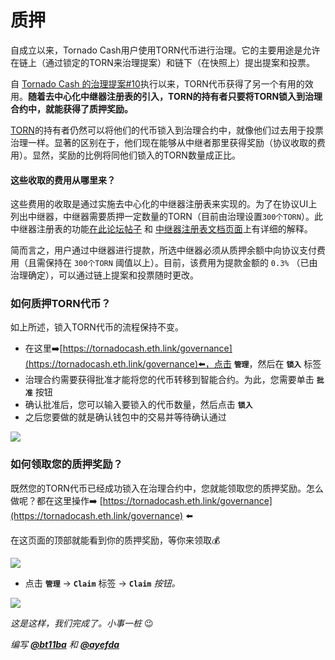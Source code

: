 # 质押

自成立以来，Tornado Cash用户使用TORN代币进行治理。它的主要用途是允许在链上（通过锁定的TORN来治理提案）和链下（在快照上）提出提案和投票。

自 [Tornado Cash 的治理提案#10](https://tornadocash.eth.link/governance/10)执行以来，TORN代币获得了另一个有用的效用。**随着去中心化中继器注册表的引入，TORN的持有者只要将TORN锁入到治理合约中，就能获得了质押奖励。**

[TORN](torn.md)的持有者仍然可以将他们的代币锁入到治理合约中，就像他们过去用于投票治理一样。显著的区别在于，他们现在能够从中继者那里获得奖励（协议收取的费用）。显然，奖励的比例将同他们锁入的TORN数量成正比。

#### 这些收取的费用从哪里来？

这些费用的收取是通过实施去中心化的中继器注册表来实现的。为了在协议UI上列出中继器，中继器需要质押一定数量的TORN（目前由治理设置`300个TORN`）。此中继器注册表的功能[在此论坛帖子](https://torn.community/t/proposal-relayer-registry-setting-parameters-after-audit/2134) 和 [中继器注册表文档页面](how-to-become-a-relayer.md)上有详细的解释。

简而言之，用户通过中继器进行提款，所选中继器必须从质押余额中向协议支付费用（且需保持在 `300个TORN` 阈值以上）。目前，该费用为提款金额的 `0.3%` （已由治理确定），可以通过链上提案和投票随时更改。

### 如何质押TORN代币？

如上所述，锁入TORN代币的流程保持不变。

* 在这里➡️[https://tornadocash.eth.link/governance](https://tornadocash.eth.link/governance)⬅️，点击 **`管理`**，然后在 **`锁入`** 标签
* 治理合约需要获得批准才能将您的代币转移到智能合约。为此，您需要单击 **`批准`** 按钮
* 确认批准后，您可以输入要锁入的代币数量，然后点击 **`锁入`**
* 之后您要做的就是确认钱包中的交易并等待确认通过

![](../.gitbook/assets/c05e5a1813edad280544b627b24002dc8d5adcf2.png)

### 如何领取您的质押奖励？

既然您的TORN代币已经成功锁入在治理合约中，您就能领取您的质押奖励。怎么做呢？都在这里操作➡️ [https://tornadocash.eth.link/governance](https://tornadocash.eth.link/governance) ⬅️

在这页面的顶部就能看到你的质押奖励，等你来领取💰

![](../.gitbook/assets/head.png)

* 点击 **`管理`** -> **`Claim`** 标签 -> **`Claim`** _按钮。_

![](<../.gitbook/assets/claim (1).png>)

_这是这样，我们完成了。小事一桩_ :wink:



_编写_ [_**@bt11ba**_](https://torn.community/u/bt11ba/) _和_ [_**@ayefda**_](https://torn.community/u/ayefda)
